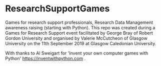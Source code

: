 # ResearchSupportGames
Games for research support professionals, Research Data Management awareness raising (starting with Python). This repo was created during a Games for Research Support event facilitated by George Bray of Robert Gordon University and organised by Valerie McCutcheon of Glasgow University on the 11th September 2019 at Glasgow Caledonian University. 

With thanks to Al Sweigart for 'Invent your own computer games with Python' https://inventwithpython.com .
